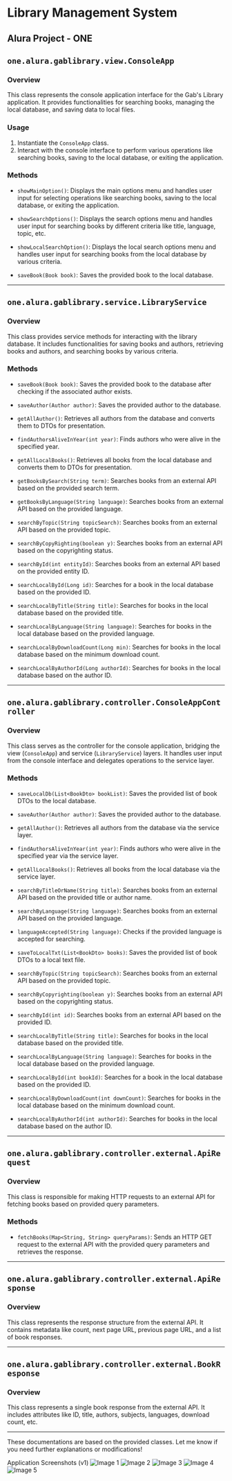 # Library Management System

## Alura Project - ONE

## `one.alura.gablibrary.view.ConsoleApp`

### Overview
This class represents the console application interface for the Gab's Library application. It provides functionalities for searching books, managing the local database, and saving data to local files.

### Usage
1. Instantiate the `ConsoleApp` class.
2. Interact with the console interface to perform various operations like searching books, saving to the local database, or exiting the application.

### Methods

- `showMainOption()`: Displays the main options menu and handles user input for selecting operations like searching books, saving to the local database, or exiting the application.

- `showSearchOptions()`: Displays the search options menu and handles user input for searching books by different criteria like title, language, topic, etc.

- `showLocalSearchOption()`: Displays the local search options menu and handles user input for searching books from the local database by various criteria.

- `saveBook(Book book)`: Saves the provided book to the local database.

---

## `one.alura.gablibrary.service.LibraryService`

### Overview
This class provides service methods for interacting with the library database. It includes functionalities for saving books and authors, retrieving books and authors, and searching books by various criteria.

### Methods

- `saveBook(Book book)`: Saves the provided book to the database after checking if the associated author exists.

- `saveAuthor(Author author)`: Saves the provided author to the database.

- `getAllAuthor()`: Retrieves all authors from the database and converts them to DTOs for presentation.

- `findAuthorsAliveInYear(int year)`: Finds authors who were alive in the specified year.

- `getAllLocalBooks()`: Retrieves all books from the local database and converts them to DTOs for presentation.

- `getBooksBySearch(String term)`: Searches books from an external API based on the provided search term.

- `getBooksByLanguage(String language)`: Searches books from an external API based on the provided language.

- `searchByTopic(String topicSearch)`: Searches books from an external API based on the provided topic.

- `searchByCopyRighting(boolean y)`: Searches books from an external API based on the copyrighting status.

- `searchById(int entityId)`: Searches books from an external API based on the provided entity ID.

- `searchLocalById(Long id)`: Searches for a book in the local database based on the provided ID.

- `searchLocalByTitle(String title)`: Searches for books in the local database based on the provided title.

- `searchLocalByLanguage(String language)`: Searches for books in the local database based on the provided language.

- `searchLocalByDownloadCount(Long min)`: Searches for books in the local database based on the minimum download count.

- `searchLocalByAuthorId(Long authorId)`: Searches for books in the local database based on the author ID.

---

## `one.alura.gablibrary.controller.ConsoleAppController`

### Overview
This class serves as the controller for the console application, bridging the view (`ConsoleApp`) and service (`LibraryService`) layers. It handles user input from the console interface and delegates operations to the service layer.

### Methods

- `saveLocalDb(List<BookDto> bookList)`: Saves the provided list of book DTOs to the local database.

- `saveAuthor(Author author)`: Saves the provided author to the database.

- `getAllAuthor()`: Retrieves all authors from the database via the service layer.

- `findAuthorsAliveInYear(int year)`: Finds authors who were alive in the specified year via the service layer.

- `getAllLocalBooks()`: Retrieves all books from the local database via the service layer.

- `searchByTitleOrName(String title)`: Searches books from an external API based on the provided title or author name.

- `searchByLanguage(String language)`: Searches books from an external API based on the provided language.

- `languageAccepted(String language)`: Checks if the provided language is accepted for searching.

- `saveToLocalTxt(List<BookDto> books)`: Saves the provided list of book DTOs to a local text file.

- `searchByTopic(String topicSearch)`: Searches books from an external API based on the provided topic.

- `searchByCopyrighting(boolean y)`: Searches books from an external API based on the copyrighting status.

- `searchById(int id)`: Searches books from an external API based on the provided ID.

- `searchLocalByTitle(String title)`: Searches for books in the local database based on the provided title.

- `searchLocalByLanguage(String language)`: Searches for books in the local database based on the provided language.

- `searchLocalById(int bookId)`: Searches for a book in the local database based on the provided ID.

- `searchLocalByDownloadCount(int downCount)`: Searches for books in the local database based on the minimum download count.

- `searchLocalByAuthorId(int authorId)`: Searches for books in the local database based on the author ID.

---

## `one.alura.gablibrary.controller.external.ApiRequest`

### Overview
This class is responsible for making HTTP requests to an external API for fetching books based on provided query parameters.

### Methods

- `fetchBooks(Map<String, String> queryParams)`: Sends an HTTP GET request to the external API with the provided query parameters and retrieves the response.

---

## `one.alura.gablibrary.controller.external.ApiResponse`

### Overview
This class represents the response structure from the external API. It contains metadata like count, next page URL, previous page URL, and a list of book responses.

---

## `one.alura.gablibrary.controller.external.BookResponse`

### Overview
This class represents a single book response from the external API. It includes attributes like ID, title, authors, subjects, languages, download count, etc.

---

These documentations are based on the provided classes. Let me know if you need further explanations or modifications!

Application Screenshots (v1)
![Image 1](assets/img.png)
![Image 2](assets/img_1.png)
![Image 3](assets/img_2.png)
![Image 4](assets/img_3.png)
![Image 5](assets/img_4.png)
